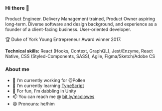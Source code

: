 ### Hi there 👋

Product Engineer. Delivery Management trained, Product Owner aspiring long-term. Diverse software and design background, and experience as a
founder of a client-facing business. User-oriented developer. 

🏆  Duke of York Young Entrepreneur Award winner 2017.

__Technical skills:__ React (Hooks, Context, GraphQL), Jest/Enzyme, React Native, CSS (Styled-Components, SASS), Agile, Figma/Sketch/Adobe CS

### About me

- 🔭 I’m currently working for @Pollen
- 🌱 I’m currently learning [TypeScript](https://www.typescriptlang.org/docs/)
- 🏓 For fun, I'm dabbling in Unity
- 📫 You can reach me @ [bit.ly/mcclowes](https://bit.ly/mcclowes)
- 😄 Pronouns: he/him
<!-- - ⚡ Fun fact: -->
